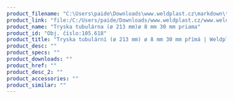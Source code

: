 ```yaml
---
product_filename: "C:\Users\paide\Downloads\www.weldplast.cz\markdown\tryska-tubularni-o-213-mm-o-8-mm-30-mm-prima.md"
product_link: "file:/C:/Users/paide/Downloads/www.weldplast.cz/www.weldplast.cz/sk/tryska-tubularni-o-213-mm-o-8-mm-30-mm-prima"
product_name: "Tryska tubulárna (ø 213 mm)ø 8 mm 30 mm priama"
product_id: "Obj. číslo:105.618"
product_title: "Tryska tubulární (ø 213 mm) ø 8 mm 30 mm přímá | Weldplast"
product_desc: ""
product_specs: ""
product_downloads: ""
product_href: ""
product_desc_2: ""
product_accessories: ""
product_similar: ""
---
```

